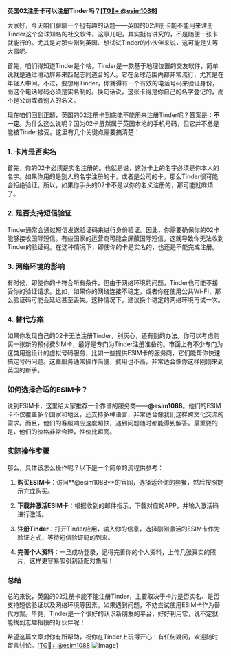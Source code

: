 **英国02注册卡可以注册Tinder吗？[[TG💪+ @esim1088](https://t.me/s/esim1088)]**

大家好，今天咱们聊聊一个挺有趣的话题——英国的02注册卡能不能用来注册Tinder这个全球知名的社交软件。这事儿吧，其实挺有讲究的，不是随便一张卡就能行的。尤其是对那些刚到英国、想试试Tinder的小伙伴来说，这可能是头等大事呢。

首先，咱们得知道Tinder是个啥。Tinder是一款基于地理位置的交友软件，简单说就是通过滑动屏幕来匹配志同道合的人。它在全球范围内都非常流行，尤其是在年轻人中间。不过，要想用Tinder，你就得有一个有效的电话号码来验证身份，而这个电话号码必须是实名制的。换句话说，这张卡得是你自己的名字登记的，而不是公司或者别人的名义。

现在咱们回到正题，英国的02注册卡到底能不能用来注册Tinder呢？答案是：**不一定**。为什么这么说呢？因为02卡虽然属于英国本地的手机号码，但它并不总是能被Tinder接受。这里有几个关键点需要搞清楚：

### 1. 卡片是否实名

首先，你的02卡必须是实名注册的。也就是说，这张卡上的名字必须是你本人的名字。如果你用的是别人的名字注册的卡，或者是公司的卡，那么Tinder很可能会拒绝验证。所以，如果你手头的02卡不是以你的名义注册的，那可能就麻烦了。

### 2. 是否支持短信验证

Tinder通常会通过短信发送验证码来进行身份验证。因此，你需要确保你的02卡能够接收国际短信。有些国家的运营商可能会屏蔽国际短信，这就导致你无法收到Tinder的验证码。在这种情况下，即使你的卡是实名的，也还是不能完成注册。

### 3. 网络环境的影响

有时候，即使你的卡符合所有条件，但由于网络环境的问题，Tinder也可能不接受你的验证请求。比如，如果你的网络连接不稳定，或者你在使用公共Wi-Fi，那么验证码可能会延迟甚至丢失。这种情况下，建议换个稳定的网络环境再试一次。

### 4. 替代方案

如果你发现自己的02卡无法注册Tinder，别灰心，还有别的办法。你可以考虑购买一张新的预付费SIM卡，最好是专门为Tinder注册准备的。市面上有不少专门为这类用途设计的虚拟号码服务，比如一些提供ESIM卡的服务商，它们能帮你快速搞定号码问题。这些服务通常操作简便，费用也不高，非常适合像你这样刚刚来到英国的新手。

### 如何选择合适的ESIM卡？

说到ESIM卡，这里给大家推荐一个靠谱的服务商——**@esim1088**。他们的ESIM卡不仅覆盖多个国家和地区，还支持多种语言，非常适合像我们这样跨文化交流的需求。而且，他们的客服响应速度超快，遇到问题随时都能得到解答。最重要的是，他们的价格非常合理，性价比超高。

### 实际操作步骤

那么，具体该怎么操作呢？以下是一个简单的流程供参考：

1. **购买ESIM卡**：访问**@esim1088**的官网，选择适合你的套餐，然后按照提示完成购买。
   
2. **下载并激活ESIM卡**：根据收到的邮件指示，下载对应的APP，并输入激活码进行激活。

3. **注册Tinder**：打开Tinder应用，输入你的信息，选择刚刚激活的ESIM卡作为验证方式，等待短信验证码的到来。

4. **完善个人资料**：一旦成功登录，记得完善你的个人资料，上传几张真实的照片，这样更容易吸引到匹配对象哦！

### 总结

总的来说，英国的02注册卡能不能注册Tinder，主要取决于卡片是否实名、是否支持短信验证以及网络环境等因素。如果遇到问题，不妨尝试使用ESIM卡作为替代方案。毕竟，Tinder是一个很好的认识新朋友的平台，好好利用它，说不定就能找到志趣相投的好伙伴呢！

希望这篇文章对你有所帮助，祝你在Tinder上玩得开心！有任何疑问，欢迎随时留言讨论。[[TG💪+ @esim1088](https://t.me/s/esim1088) ![Image](https://i.postimg.cc/4NQfJmqS/Snipaste-2025-05-13-00-14-12.png)]
